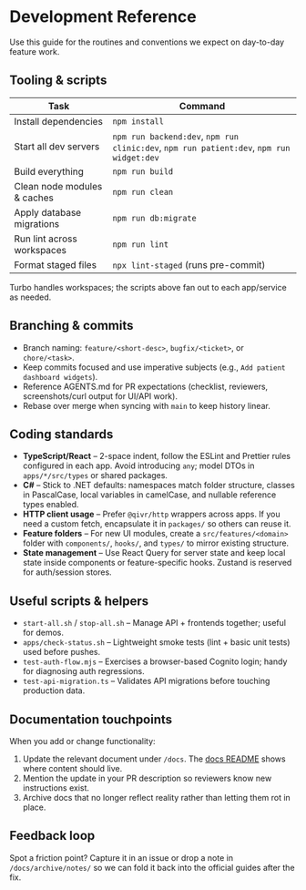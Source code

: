 # Development Reference

Use this guide for the routines and conventions we expect on day-to-day feature work.

## Tooling & scripts

| Task | Command |
| --- | --- |
| Install dependencies | `npm install` |
| Start all dev servers | `npm run backend:dev`, `npm run clinic:dev`, `npm run patient:dev`, `npm run widget:dev` |
| Build everything | `npm run build` |
| Clean node modules & caches | `npm run clean` |
| Apply database migrations | `npm run db:migrate` |
| Run lint across workspaces | `npm run lint` |
| Format staged files | `npx lint-staged` (runs pre-commit) |

Turbo handles workspaces; the scripts above fan out to each app/service as needed.

## Branching & commits

- Branch naming: `feature/<short-desc>`, `bugfix/<ticket>`, or `chore/<task>`.
- Keep commits focused and use imperative subjects (e.g., `Add patient dashboard widgets`).
- Reference AGENTS.md for PR expectations (checklist, reviewers, screenshots/curl output for UI/API work).
- Rebase over merge when syncing with `main` to keep history linear.

## Coding standards

- **TypeScript/React** – 2-space indent, follow the ESLint and Prettier rules configured in each app. Avoid introducing `any`; model DTOs in `apps/*/src/types` or shared packages.
- **C#** – Stick to .NET defaults: namespaces match folder structure, classes in PascalCase, local variables in camelCase, and nullable reference types enabled.
- **HTTP client usage** – Prefer `@qivr/http` wrappers across apps. If you need a custom fetch, encapsulate it in `packages/` so others can reuse it.
- **Feature folders** – For new UI modules, create a `src/features/<domain>` folder with `components/`, `hooks/`, and `types/` to mirror existing structure.
- **State management** – Use React Query for server state and keep local state inside components or feature-specific hooks. Zustand is reserved for auth/session stores.

## Useful scripts & helpers

- `start-all.sh` / `stop-all.sh` – Manage API + frontends together; useful for demos.
- `apps/check-status.sh` – Lightweight smoke tests (lint + basic unit tests) used before pushes.
- `test-auth-flow.mjs` – Exercises a browser-based Cognito login; handy for diagnosing auth regressions.
- `test-api-migration.ts` – Validates API migrations before touching production data.

## Documentation touchpoints

When you add or change functionality:
1. Update the relevant document under `/docs`. The [docs README](./README.md) shows where content should live.
2. Mention the update in your PR description so reviewers know new instructions exist.
3. Archive docs that no longer reflect reality rather than letting them rot in place.

## Feedback loop

Spot a friction point? Capture it in an issue or drop a note in `/docs/archive/notes/` so we can fold it back into the official guides after the fix.
